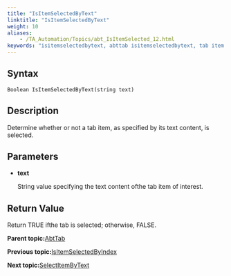 ```yaml
--- 
title: "IsItemSelectedByText"
linktitle: "IsItemSelectedByText"
weight: 10
aliases: 
    - /TA_Automation/Topics/abt_IsItemSelected_12.html
keywords: "isitemselectedbytext, abttab isitemselectedbytext, tab item with specified content is selected, check for selection of tab item with specified content"
---
```


## Syntax

`Boolean IsItemSelectedByText(string text)`

## Description

Determine whether or not a tab item, as specified by its text content, is selected.

## Parameters

-   **text**

    String value specifying the text content ofthe tab item of interest.


## Return Value

Return TRUE ifthe tab is selected; otherwise, FALSE.

**Parent topic:**[AbtTab](/TA_Automation/Topics/abt_AbtTab.html)

**Previous topic:**[IsItemSelectedByIndex](/TA_Automation/Topics/abt_IsItemSelected_11.html)

**Next topic:**[SelectItemByText](/TA_Automation/Topics/abt_SelectItem_11.html)

